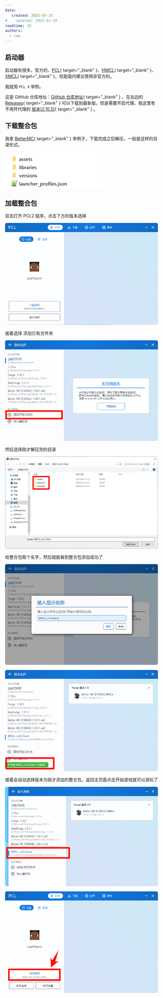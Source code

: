 ```yaml
---
date:
   created: 2025-07-25
#    updated: 2025-01-20
readtime: 15
authors:
  - lee
---
```


<!-- more -->

## 启动器

启动器有很多，官方的、[PCL](https://pcl2.org/){ target="_blank" }、[HMCL](https://hmcl.huangyuhui.net/){ target="_blank" }、[XMCL](https://xmcl.app/zh/){ target="_blank" }，但是国内建议使用非官方的。

我就用 `PCL Ⅱ` 举例。

这是 GitHub 仓库地址：[GitHub 仓库地址](https://github.com/Meloong-Git/PCL){ target="_blank" } ，在右边的 [Releases](https://github.com/Meloong-Git/PCL/releases){ target="_blank" } 可以下载到最新版，但是需要开启代理，我这里有不用开代理的 [版本(2.10.5)](/public/MC/PCL%E2%85%A1-2.10.5.zip){ target="_blank" } 。

## 下载整合包

我拿 [BetterMC](/public/MC/BMC4_v43-Client.zip){ target="_blank" } 举例子，下载完成之后解压，一般是这样的目录形式。

![1.png](/images/blog/Minecraft/添加整合包/1.png)


## 加载整合包

双击打开 PCL2 程序，点击下方的版本选择

![2.png](/images/blog/Minecraft/添加整合包/2.png)

接着选择 添加已有文件夹

![3.png](/images/blog/Minecraft/添加整合包/3.png)

然后选择刚才解压完的目录

![4.png](/images/blog/Minecraft/添加整合包/4.png)

给整合包取个名字，然后就能看到整合包添加成功了

![5.png](/images/blog/Minecraft/添加整合包/5.png)

![6.png](/images/blog/Minecraft/添加整合包/6.png)

接着会自动选择版本为刚才添加的整合包，返回主页面点击开始游戏就可以游玩了

![7.png](/images/blog/Minecraft/添加整合包/7.png)

![8.png](/images/blog/Minecraft/添加整合包/8.png)